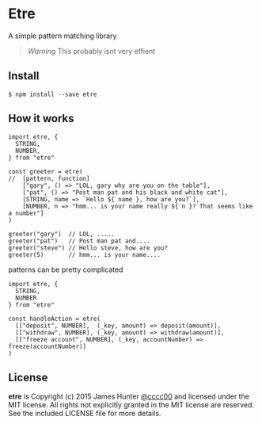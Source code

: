 # Etre

A simple pattern matching library

> *Warning* This probably isnt very effient

## Install

```
$ npm install --save etre
```

## How it works

```
import etre, {
  STRING,
  NUMBER,
} from "etre"

const greeter = etre(
//  [pattern, function]
    ["gary", () => "LOL, gary why are you on the table"],
    ["pat", () => "Post man pat and his black and white cat"],
    [STRING, name => `Hello ${ name }, how are you?`],
    [NUMBER, n => "hmm... is your name really ${ n }? That seems like a number"]
)

greeter("gary")  // LOL, .....
greeter("pat")   // Post man pat and....
greeter("steve") // Hello steve, how are you?
greeter(5)       // hmm... is your name....
```

patterns can be pretty complicated

```
import etre, {
  STRING,
  NUMBER
} from "etre"

const handleAction = etre(
  [["deposit", NUMBER],  (_key, amount) => deposit(amount)],
  [["withdraw", NUMBER], (_key, amount) => withdraw(amount)],
  [["freeze account", NUMBER], (_key, accountNumber) => freeze(accountNumber)]
)
```

## License

**etre** is Copyright (c) 2015 James Hunter [@cccc00](https://twitter.com/cccc00) and licensed under the MIT license. All rights not explicitly granted in the MIT license are reserved. See the included LICENSE file for more details.
